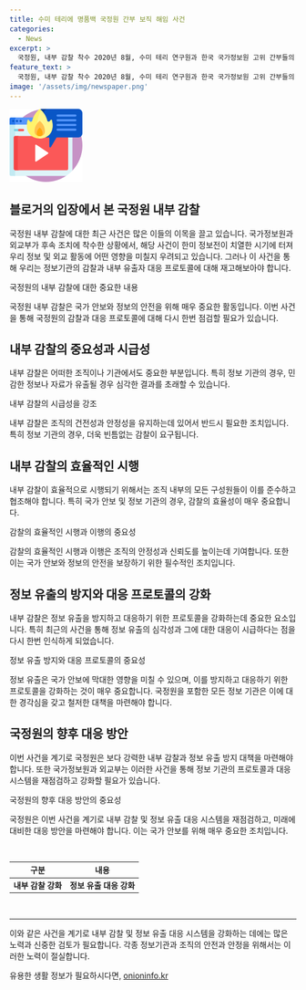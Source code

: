 ```yaml
---
title: 수미 테리에 명품백 국정원 간부 보직 해임 사건
categories:
  - News
excerpt: >
  국정원, 내부 감찰 착수 2020년 8월, 수미 테리 연구원과 한국 국가정보원 고위 간부들의 미국 식당 모임 관련 연방 검찰 공소장 수사.   현재는 외교·정보활동 위축 우려와 함께, 국가정보원 내부 감찰에 착수하고 있음. 미 검찰이 테리 연구원을 고스란히 수사하며, 이번 사건이 정보유출 가능성도 논란. 국정원 내부 유출자 여부와 미 검찰의 사건 진행 이유에 이슈. 외교부는 대책 모색 중.
feature_text: >
  국정원, 내부 감찰 착수 2020년 8월, 수미 테리 연구원과 한국 국가정보원 고위 간부들의 미국 식당 모임 관련 연방 검찰 공소장 수사.   현재는 외교·정보활동 위축 우려와 함께, 국가정보원 내부 감찰에 착수하고 있음. 미 검찰이 테리 연구원을 고스란히 수사하며, 이번 사건이 정보유출 가능성도 논란. 국정원 내부 유출자 여부와 미 검찰의 사건 진행 이유에 이슈. 외교부는 대책 모색 중.
image: '/assets/img/newspaper.png'
---
```


<p><img src="/assets/img/news.png" alt="rentncar 속보" /></p>

<h2 data-ke-size="size26">블로거의 입장에서 본 국정원 내부 감찰</h2>

<p>국정원 내부 감찰에 대한 최근 사건은 많은 이들의 이목을 끌고 있습니다. 국가정보원과 외교부가 후속 조치에 착수한 상황에서, 해당 사건이 한미 정보전이 치열한 시기에 터져 우리 정보 및 외교 활동에 어떤 영향을 미칠지 우려되고 있습니다. 그러나 이 사건을 통해 우리는 정보기관의 감찰과 내부 유출자 대응 프로토콜에 대해 재고해보아야 합니다. </p>

<p data-ke-size="size16">국정원의 내부 감찰에 대한 중요한 내용</p>

<p>국정원 내부 감찰은 국가 안보와 정보의 안전을 위해 매우 중요한 활동입니다. 이번 사건을 통해 국정원의 감찰과 대응 프로토콜에 대해 다시 한번 점검할 필요가 있습니다.</p>

<h2 data-ke-size="size26">내부 감찰의 중요성과 시급성</h2>

<p>내부 감찰은 어떠한 조직이나 기관에서도 중요한 부분입니다. 특히 정보 기관의 경우, 민감한 정보나 자료가 유출될 경우 심각한 결과를 초래할 수 있습니다.</p>

<p data-ke-size="size16">내부 감찰의 시급성을 강조</p>

<p>내부 감찰은 조직의 건전성과 안정성을 유지하는데 있어서 반드시 필요한 조치입니다. 특히 정보 기관의 경우, 더욱 빈틈없는 감찰이 요구됩니다.</p>

<h2 data-ke-size="size26">내부 감찰의 효율적인 시행</h2>

<p>내부 감찰이 효율적으로 시행되기 위해서는 조직 내부의 모든 구성원들이 이를 준수하고 협조해야 합니다. 특히 국가 안보 및 정보 기관의 경우, 감찰의 효율성이 매우 중요합니다.</p>

<p data-ke-size="size16">감찰의 효율적인 시행과 이행의 중요성</p>

<p>감찰의 효율적인 시행과 이행은 조직의 안정성과 신뢰도를 높이는데 기여합니다. 또한 이는 국가 안보와 정보의 안전을 보장하기 위한 필수적인 조치입니다. </p>

<h2 data-ke-size="size26">정보 유출의 방지와 대응 프로토콜의 강화</h2>

<p>내부 감찰은 정보 유출을 방지하고 대응하기 위한 프로토콜을 강화하는데 중요한 요소입니다. 특히 최근의 사건을 통해 정보 유출의 심각성과 그에 대한 대응이 시급하다는 점을 다시 한번 인식하게 되었습니다.</p>

<p data-ke-size="size16">정보 유출 방지와 대응 프로토콜의 중요성</p>

<p>정보 유출은 국가 안보에 막대한 영향을 미칠 수 있으며, 이를 방지하고 대응하기 위한 프로토콜을 강화하는 것이 매우 중요합니다. 국정원을 포함한 모든 정보 기관은 이에 대한 경각심을 갖고 철저한 대책을 마련해야 합니다.</p>

<h2 data-ke-size="size26">국정원의 향후 대응 방안</h2>

<p>이번 사건을 계기로 국정원은 보다 강력한 내부 감찰과 정보 유출 방지 대책을 마련해야 합니다. 또한 국가정보원과 외교부는 이러한 사건을 통해 정보 기관의 프로토콜과 대응 시스템을 재점검하고 강화할 필요가 있습니다.</p>

<p data-ke-size="size16">국정원의 향후 대응 방안의 중요성</p>

<p>국정원은 이번 사건을 계기로 내부 감찰 및 정보 유출 대응 시스템을 재점검하고, 미래에 대비한 대응 방안을 마련해야 합니다. 이는 국가 안보를 위해 매우 중요한 조치입니다. </p>

<p data-ke-size="size16">&nbsp;</p>

<table>
    <thead>
        <tr>
            <th>구분</th>
            <th>내용</th>
        </tr>
    </thead>
    <tbody>
        <tr>
            <td style="text-align: center; height: 17px;"><b>내부 감찰 강화</b></td>
            <td style="text-align: center; height: 17px;"><b>정보 유출 대응 강화</b></td>
        </tr>
    </tbody>
</table>

<p data-ke-size="size16">&nbsp;</p>

<hr>

<p>이와 같은 사건을 계기로 내부 감찰 및 정보 유출 대응 시스템을 강화하는 데에는 많은 노력과 신중한 검토가 필요합니다. 각종 정보기관과 조직의 안전과 안정을 위해서는 이러한 노력이 절실합니다.</p>
유용한 생활 정보가 필요하시다면, <a href="https://onioninfo.kr" rel="dofollow">onioninfo.kr</a>


